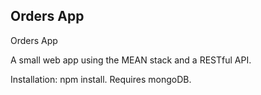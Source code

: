 ## Orders App

Orders App

A small web app using the MEAN stack and a RESTful API.

Installation: npm install. Requires  mongoDB.

